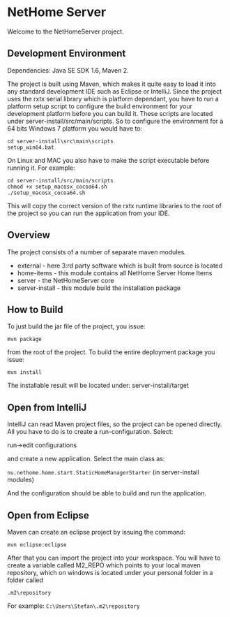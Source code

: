 NetHome Server
==============

Welcome to the NetHomeServer project.

Development Environment
-----------------------

Dependencies: Java SE SDK 1.6, Maven 2.

The project is built using Maven, which makes it quite easy to load it into any
standard development IDE such as Eclipse or IntelliJ. Since the project uses
the rxtx serial library which is platform
dependant, you have to run a platform setup script to configure the build
environment for your development platform before you can build it.
These scripts are located under server-install/src/main/scripts. So to configure the
environment for a 64 bits Windows 7 platform you would have to:

    cd server-install\src\main\scripts
    setup_win64.bat

On Linux and MAC you also have to make the script executable before running it.
For example:

    cd server-install/src/main/scripts
    chmod +x setup_macosx_cocoa64.sh
    ./setup_macosx_cocoa64.sh

This will copy the correct version of the rxtx runtime libraries to the
root of the project so you can run the application from your IDE.

Overview
--------
The project consists of a number of separate maven modules.

* external - here 3:rd party software which is built from source is located
* home-items - this module contains all NetHome Server Home Items
* server - the NetHomeServer core
* server-install - this module build the installation package

How to Build
------------

To just build the jar file of the project, you issue:

    mvn package

from the root of the project.
To build the entire deployment package you issue:

    mvn install

The installable result will be located under:
server-install/target

Open from IntelliJ
------------------

IntelliJ can read Maven project files, so the project can be opened directly.
All you have to do is to create a run-configuration. Select:

run->edit configurations

and create a new application. Select the main class as:

```nu.nethome.home.start.StaticHomeManagerStarter``` (in server-install modules)

And the configuration should be able to build and run the application.

Open from Eclipse
-----------------

Maven can create an eclipse project by issuing the command:

    mvn eclipse:eclipse

After that you can import the project into your workspace. You will have to
create a variable called M2_REPO which points to your local maven repository,
which on windows is located under your personal folder in a folder called

```.m2\repository```

For example: ```C:\Users\Stefan\.m2\repository```